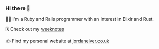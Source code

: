 ### Hi there 👋

👨‍💻 I'm a Ruby and Rails programmer with an interest in Elixir and Rust. 

🗓️ Check out my [weeknotes](https://weeknotes.elver.me)

✍️ Find my personal website at [jordanelver.co.uk](https://jordanelver.co.uk)

<!--
**jordelver/jordelver** is a ✨ _special_ ✨ repository because its `README.md` (this file) appears on your GitHub profile.

Here are some ideas to get you started:

- 🔭 I’m currently working on ...
- 🌱 I’m currently learning ...
- 👯 I’m looking to collaborate on ...
- 🤔 I’m looking for help with ...
- 💬 Ask me about ...
- 📫 How to reach me: ...
- 😄 Pronouns: ...
- ⚡ Fun fact: ...
-->
